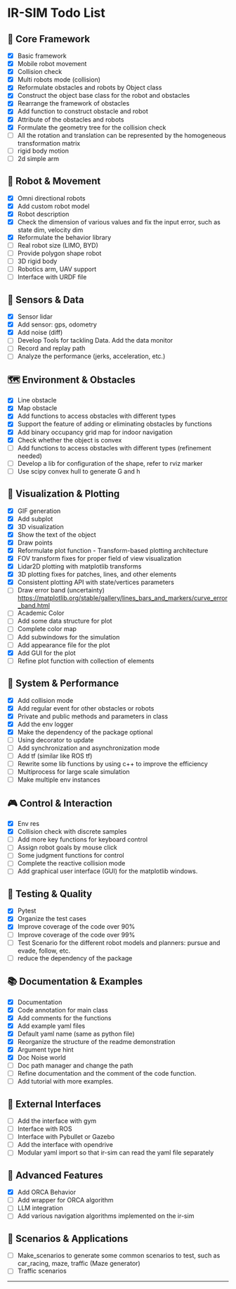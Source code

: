 # IR-SIM Todo List

## 🎯 Core Framework
- [x] Basic framework
- [x] Mobile robot movement
- [x] Collision check
- [x] Multi robots mode (collision)
- [x] Reformulate obstacles and robots by Object class
- [x] Construct the object base class for the robot and obstacles
- [x] Rearrange the framework of obstacles
- [x] Add function to construct obstacle and robot
- [x] Attribute of the obstacles and robots
- [x] Formulate the geometry tree for the collision check
- [ ] All the rotation and translation can be represented by the homogeneous transformation matrix
- [ ] rigid body motion
- [ ] 2d simple arm

## 🤖 Robot & Movement
- [x] Omni directional robots
- [x] Add custom robot model
- [x] Robot description
- [x] Check the dimension of various values and fix the input error, such as state dim, velocity dim
- [x] Reformulate the behavior library
- [ ] Real robot size (LIMO, BYD)
- [ ] Provide polygon shape robot
- [ ] 3D rigid body
- [ ] Robotics arm, UAV support
- [ ] Interface with URDF file

## 📡 Sensors & Data
- [x] Sensor lidar
- [x] Add sensor: gps, odometry
- [x] Add noise (diff)
- [ ] Develop Tools for tackling Data. Add the data monitor
- [ ] Record and replay path
- [ ] Analyze the performance (jerks, acceleration, etc.)

## 🗺️ Environment & Obstacles
- [x] Line obstacle
- [x] Map obstacle
- [x] Add functions to access obstacles with different types
- [x] Support the feature of adding or eliminating obstacles by functions
- [x] Add binary occupancy grid map for indoor navigation
- [x] Check whether the object is convex
- [ ] Add functions to access obstacles with different types (refinement needed)
- [ ] Develop a lib for configuration of the shape, refer to rviz marker
- [ ] Use scipy convex hull to generate G and h

## 🎨 Visualization & Plotting
- [x] GIF generation
- [x] Add subplot
- [x] 3D visualization
- [x] Show the text of the object
- [x] Draw points
- [x] Reformulate plot function - Transform-based plotting architecture
- [x] FOV transform fixes for proper field of view visualization
- [x] Lidar2D plotting with matplotlib transforms
- [x] 3D plotting fixes for patches, lines, and other elements
- [x] Consistent plotting API with state/vertices parameters
- [ ] Draw error band (uncertainty) https://matplotlib.org/stable/gallery/lines_bars_and_markers/curve_error_band.html
- [ ] Academic Color
- [ ] Add some data structure for plot
- [ ] Complete color map
- [ ] Add subwindows for the simulation
- [ ] Add appearance file for the plot
- [x] Add GUI for the plot
- [ ] Refine plot function with collection of elements

## 🔧 System & Performance
- [x] Add collision mode
- [x] Add regular event for other obstacles or robots
- [x] Private and public methods and parameters in class
- [x] Add the env logger
- [x] Make the dependency of the package optional
- [ ] Using decorator to update
- [ ] Add synchronization and asynchronization mode
- [ ] Add tf (similar like ROS tf)
- [ ] Rewrite some lib functions by using c++ to improve the efficiency
- [ ] Multiprocess for large scale simulation
- [ ] Make multiple env instances

## 🎮 Control & Interaction
- [x] Env res
- [x] Collision check with discrete samples
- [ ] Add more key functions for keyboard control
- [ ] Assign robot goals by mouse click
- [ ] Some judgment functions for control
- [ ] Complete the reactive collision mode
- [ ] Add graphical user interface (GUI) for the matplotlib windows.  

## 🧪 Testing & Quality
- [x] Pytest
- [x] Organize the test cases
- [x] Improve coverage of the code over 90%
- [ ] Improve coverage of the code over 99%
- [ ] Test Scenario for the different robot models and planners: pursue and evade, follow, etc.
- [ ] reduce the dependency of the package

## 📚 Documentation & Examples
- [x] Documentation
- [x] Code annotation for main class
- [x] Add comments for the functions
- [x] Add example yaml files
- [x] Default yaml name (same as python file)
- [x] Reorganize the structure of the readme demonstration
- [x] Argument type hint
- [x] Doc Noise world
- [ ] Doc path manager and change the path
- [ ] Refine documentation and the comment of the code function. 
- [ ] Add tutorial with more examples. 

## 🔗 External Interfaces
- [ ] Add the interface with gym
- [ ] Interface with ROS
- [ ] Interface with Pybullet or Gazebo
- [ ] Add the interface with opendrive
- [ ] Modular yaml import so that ir-sim can read the yaml file separately

## 🧠 Advanced Features
- [x] Add ORCA Behavior
- [ ] Add wrapper for ORCA algorithm
- [ ] LLM integration
- [ ] Add various navigation algorithms implemented on the ir-sim

## 🚗 Scenarios & Applications
- [ ] Make_scenarios to generate some common scenarios to test, such as car_racing, maze, traffic (Maze generator)
- [ ] Traffic scenarios

---


